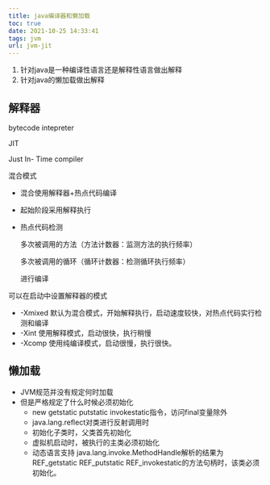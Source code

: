 ```yaml
---
title: java编译器和懒加载
toc: true
date: 2021-10-25 14:33:41
tags: jvm
url: jvm-jit
---
```


1. 针对java是一种编译性语言还是解释性语言做出解释
2. 针对java的懒加载做出解释

## 解释器

bytecode  intepreter

JIT

Just In- Time compiler

混合模式

- 混合使用解释器+热点代码编译

- 起始阶段采用解释执行

- 热点代码检测

  多次被调用的方法（方法计数器：监测方法的执行频率）

  多次被调用的循环（循环计数器：检测循环执行频率）

  进行编译

可以在启动中设置解释器的模式

- -Xmixed 默认为混合模式，开始解释执行，启动速度较快，对热点代码实行检测和编译
- -Xint 使用解释模式，启动很快，执行稍慢
- -Xcomp 使用纯编译模式，启动很慢，执行很快。

## 懒加载

- JVM规范并没有规定何时加载
- 但是严格规定了什么时候必须初始化
  - new  getstatic  putstatic  invokestatic指令，访问final变量除外
  - java.lang.reflect对类进行反射调用时
  - 初始化子类时，父类首先初始化
  - 虚拟机启动时，被执行的主类必须初始化
  - 动态语言支持 java.lang.invoke.MethodHandle解析的结果为REF_getstatic REF_putstatic REF_invokestatic的方法句柄时，该类必须初始化。
